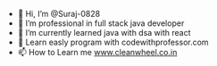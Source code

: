 - 👋 Hi, I’m @Suraj-0828
- 👀 I’m professional in full stack java developer
- 🌱 I’m currently learned java with dsa with react 
- 💞️ Learn easly program with codewithprofessor.com
- 📫 How to Learn me www.cleanwheel.co.in

<!---
Suraj-0828/Suraj-0828 is a ✨ special ✨ repository because its `README.md` (this file) appears on your GitHub profile.
You can click the Preview link to take a look at your changes.
--->
